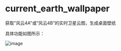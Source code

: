 # current_earth_wallpaper
获取"风云4A"或“风云4B”的实时卫星云图，生成桌面壁纸


具体功能如图所示：

![image](https://user-images.githubusercontent.com/43141587/233460270-9359208b-98ff-4bc3-95a2-f6beea25c708.png)
